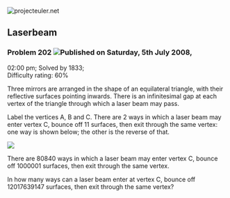 ![projecteuler.net](images/print_page_logo.png)

## Laserbeam

### Problem 202 ![](images/icon_info.png)Published on Saturday, 5th July 2008,
02:00 pm; Solved by 1833;  
Difficulty rating: 60%

Three mirrors are arranged in the shape of an equilateral triangle, with their
reflective surfaces pointing inwards. There is an infinitesimal gap at each
vertex of the triangle through which a laser beam may pass.

Label the vertices A, B and C. There are 2 ways in which a laser beam may
enter vertex C, bounce off 11 surfaces, then exit through the same vertex: one
way is shown below; the other is the reverse of that.

![](project/images/p201_laserbeam.gif)

There are 80840 ways in which a laser beam may enter vertex C, bounce off
1000001 surfaces, then exit through the same vertex.

In how many ways can a laser beam enter at vertex C, bounce off 12017639147
surfaces, then exit through the same vertex?

  
  

